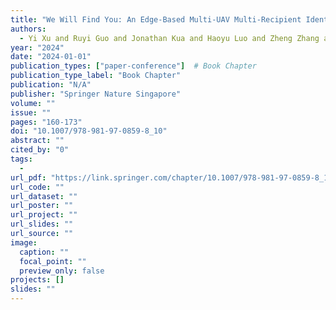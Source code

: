 ```yaml
---
title: "We Will Find You: An Edge-Based Multi-UAV Multi-Recipient Identification Method in Smart Delivery Services"
authors:
  - Yi Xu and Ruyi Guo and Jonathan Kua and Haoyu Luo and Zheng Zhang and Xiao Liu
year: "2024"
date: "2024-01-01"
publication_types: ["paper-conference"]  # Book Chapter
publication_type_label: "Book Chapter"
publication: "N/A"
publisher: "Springer Nature Singapore"
volume: ""
issue: ""
pages: "160-173"
doi: "10.1007/978-981-97-0859-8_10"
abstract: ""
cited_by: "0"
tags:
  - 
url_pdf: "https://link.springer.com/chapter/10.1007/978-981-97-0859-8_10"
url_code: ""
url_dataset: ""
url_poster: ""
url_project: ""
url_slides: ""
url_source: ""
image:
  caption: ""
  focal_point: ""
  preview_only: false
projects: []
slides: ""
---
```


